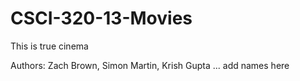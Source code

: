 # CSCI-320-13-Movies
This is  true cinema

Authors:
Zach Brown, Simon Martin, Krish Gupta
... add names here
